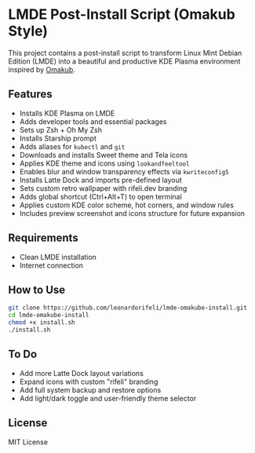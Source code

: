 # LMDE Post-Install Script (Omakub Style)

This project contains a post-install script to transform Linux Mint Debian Edition (LMDE) into a beautiful and productive KDE Plasma environment inspired by [Omakub](https://omakub.org).

## Features
- Installs KDE Plasma on LMDE
- Adds developer tools and essential packages
- Sets up Zsh + Oh My Zsh
- Installs Starship prompt
- Adds aliases for `kubectl` and `git`
- Downloads and installs Sweet theme and Tela icons
- Applies KDE theme and icons using `lookandfeeltool`
- Enables blur and window transparency effects via `kwriteconfig5`
- Installs Latte Dock and imports pre-defined layout
- Sets custom retro wallpaper with rifeli.dev branding
- Adds global shortcut (Ctrl+Alt+T) to open terminal
- Applies custom KDE color scheme, hot corners, and window rules
- Includes preview screenshot and icons structure for future expansion

## Requirements
- Clean LMDE installation
- Internet connection

## How to Use
```bash
git clone https://github.com/leonardorifeli/lmde-omakube-install.git
cd lmde-omakube-install
chmod +x install.sh
./install.sh
```

## To Do
- Add more Latte Dock layout variations
- Expand icons with custom "rifeli" branding
- Add full system backup and restore options
- Add light/dark toggle and user-friendly theme selector

## License
MIT License